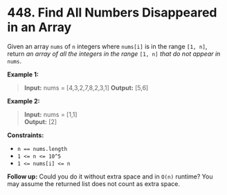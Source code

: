 # 448. Find All Numbers Disappeared in an Array

Given an array `nums` of `n` integers where `nums[i]` is in the range `[1, n]`, return _an array of all the integers in the range_ `[1, n]` _that do not appear in_ `nums`.

**Example 1:**
> **Input:** nums = [4,3,2,7,8,2,3,1]
> **Output:** [5,6]


**Example 2:**
> **Input:** nums = [1,1]  
> **Output:** [2]


**Constraints:**
* `n == nums.length`
* `1 <= n <= 10^5`
* `1 <= nums[i] <= n`

**Follow up:** Could you do it without extra space and in `O(n)` runtime? You may assume the returned list does not count as extra space.